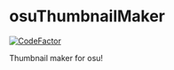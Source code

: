 # osuThumbnailMaker
[![CodeFactor](https://www.codefactor.io/repository/github/melonis45/osuthumbnailmaker/badge)](https://www.codefactor.io/repository/github/melonis45/osuthumbnailmaker)

Thumbnail maker for osu!

